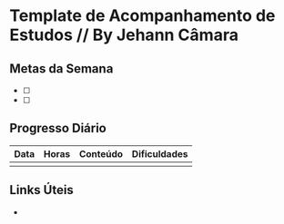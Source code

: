 # Template de Acompanhamento de Estudos // By Jehann Câmara

## Metas da Semana
- [ ] 
- [ ] 

## Progresso Diário
| Data | Horas | Conteúdo | Dificuldades |
|------|-------|----------|-------------|
|      |       |          |             |

## Links Úteis
- 